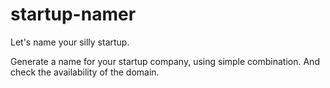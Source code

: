 # startup-namer
Let's name your silly startup.

Generate a name for your startup company, using simple combination. And check the availability of the domain.
